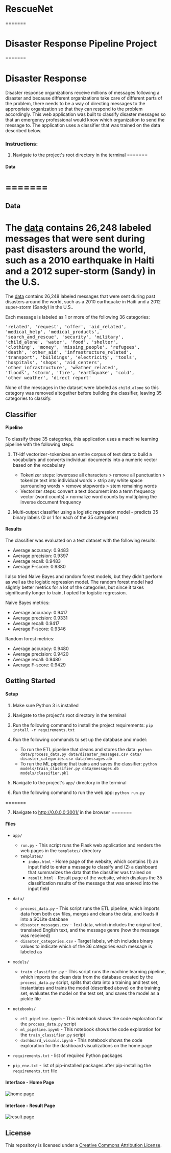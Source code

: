 

# RescueNet
=======
# Disaster Response Pipeline Project
=======
# Disaster Response
Disaster response organizations receive millions of messages following a disaster and because different organizations take care of different parts of the problem, there needs to be a way of directing messages to the appropriate organization so that they can respond to the problem accordingly. 
This web application was built to classify disaster messages so that an emergency professional would know which organization to send the message to.
The application uses a classifier that was trained on the data described below.




### Instructions:
1. Navigate to the project's root directory in the terminal
=======


#### Data
=======
=======

## Data


The [data](https://appen.com/datasets/combined-disaster-response-data/) contains 26,248 labeled messages that were sent during past disasters around the world, such as a 2010 earthquake in Haiti and a 2012 super-storm (Sandy) in the U.S.
=======
The [data](https://appen.com/datasets/combined-disaster-response-data/) contains 26,248 labeled messages that were sent during past disasters around the world, such as a 2010 earthquake in Haiti and a 2012 super-storm (Sandy) in the U.S..

Each message is labeled as 1 or more of the following 36 categories: <br />

<pre>
'related', 'request', 'offer', 'aid_related', 
'medical_help', 'medical_products',
'search_and_rescue', 'security', 'military', 
'child_alone', 'water', 'food', 'shelter', 
'clothing', 'money', 'missing_people', 'refugees', 
'death', 'other_aid', 'infrastructure_related', 
'transport', 'buildings', 'electricity', 'tools', 
'hospitals', 'shops', 'aid_centers', 
'other_infrastructure', 'weather_related', 
'floods', 'storm', 'fire', 'earthquake', 'cold', 
'other_weather', 'direct_report'
</pre>

None of the messages in the dataset were labeled as `child_alone` so this category was removed altogether before building the classifier, leaving 35 categories to classify.


## Classifier

#### Pipeline

To classify these 35 categories, this application uses a machine learning pipeline with the following steps:

1. Tf-idf vectorizer - tokenizes an entire corpus of text data to build a vocabulary and converts individual documents into a numeric vector based on the vocabulary

	- Tokenizer steps: lowercase all characters > remove all punctuation > tokenize text into individual words > strip any white space surrounding words > remove stopwords > stem remaining words
	- Vectorizer steps: convert a text document into a term frequency vector (word counts) > normalize word counts by multiplying the inverse document frequency

2. Multi-output classifier using a logistic regression model - predicts 35 binary labels (0 or 1 for each of the 35 categories) 

#### Results

The classifier was evaluated on a test dataset with the following results:

- Average accuracy: 0.9483 <br />
- Average precision: 0.9397 <br />
- Average recall: 0.9483 <br />
- Average F-score: 0.9380

I also tried Naive Bayes and random forest models, but they didn't perform as well as the logistic regression model.
The random forest model had slightly better metrics for a lot of the categories, but since it takes significantly longer to train, I opted for logistic regression.

Naive Bayes metrics:
- Average accuracy: 0.9417 <br />
- Average precision: 0.9331 <br />
- Average recall: 0.9417 <br />
- Average F-score: 0.9346 <br />

Random forest metrics:
- Average accuracy: 0.9480 <br />
- Average precision: 0.9420 <br />
- Average recall: 0.9480 <br />
- Average F-score: 0.9429 <br />


## Getting Started

#### Setup

1. Make sure Python 3 is installed

2. Navigate to the project's root directory in the terminal

3. Run the following command to install the project requirements:
    `pip install -r requirements.txt`

4. Run the following commands to set up the database and model:

    - To run the ETL pipeline that cleans and stores the data:
        `python data/process_data.py data/disaster_messages.csv data/
        disaster_categories.csv data/messages.db`
    - To run the ML pipeline that trains and saves the classifier:
        `python models/train_classifier.py data/messages.db models/classifier.pkl`

5. Navigate to the project's `app/` directory in the terminal

6. Run the following command to run the web app:
    `python run.py`


=======

7. Navigate to http://0.0.0.0:3001/ in the browser
=======


#### Files

- `app/`
    - `run.py` - This script runs the Flask web application and renders the web pages in the `templates/` directory
    - `templates/`
        - `index.html` - Home page of the website, which contains (1) an input field to enter a message to classify and (2) a dashboard that summarizes the data that the classifier was trained on
        - `result.html` - Result page of the website, which displays the 35 classification results of the message that was entered into the input field
        
- `data/`
    - `process_data.py` - This script runs the ETL pipeline, which imports data from both csv files, merges and cleans the data, and loads it into a SQLite database
    - `disaster_messages.csv` - Text data, which includes the original text, translated English text, and the message genre (how the message was received)
    - `disaster_categories.csv` - Target labels, which includes binary values to indicate which of the 36 categories each message is labeled as

- `models/`
    - `train_classifier.py` - This script runs the machine learning pipeline, which imports the clean data from the database created by the `process_data.py` script, splits that data into a training and test set, instantiates and trains the model (described above) on the training set, evaluates the model on the test set, and saves the model as a pickle file
    
- `notebooks/`
    - `etl_pipeline.ipynb` - This notebook shows the code exploration for the `process_data.py` script
    - `ml_pipeline.ipynb` - This notebook shows the code exploration for the `train_classifier.py` script
    - `dashboard_visuals.ipynb` - This notebook shows the code exploration for the dashboard visualizations on the home page
    
- `requirements.txt` - list of required Python packages

- `pip_env.txt` - list of pip-installed packages after pip-installing the `requirements.txt` file

#### Interface - Home Page

![home page](images/home.png)

#### Interface - Result Page

![result page](images/result.png)


## License
This repository is licensed under a [Creative Commons Attribution License](https://creativecommons.org/licenses/by/4.0/).



